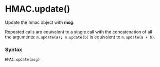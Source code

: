 # HMAC.update()

Update the hmac object with **msg**.

Repeated calls are equivalent to a single call with the concatenation of all the arguments: `m.update(a); m.update(b)` is equivalent to `m.update(a + b)`.

### Syntax

```python
HMAC.update(msg)
```
